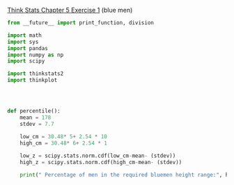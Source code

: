 [Think Stats Chapter 5 Exercise 1](http://greenteapress.com/thinkstats2/html/thinkstats2006.html#toc50) (blue men)

>> 
```python
from __future__ import print_function, division

import math
import sys
import pandas
import numpy as np
import scipy

import thinkstats2
import thinkplot




def percentile():
    mean = 178 
    stdev = 7.7

    low_cm = 30.48* 5+ 2.54 * 10
    high_cm = 30.48* 6+ 2.54 * 1
    
    low_z = scipy.stats.norm.cdf(low_cm-mean- (stdev))
    high_z = scipy.stats.norm.cdf(high_cm-mean- (stdev))

    print(" Percentage of men in the required bluemen height range:", high_z-low_z)

```

